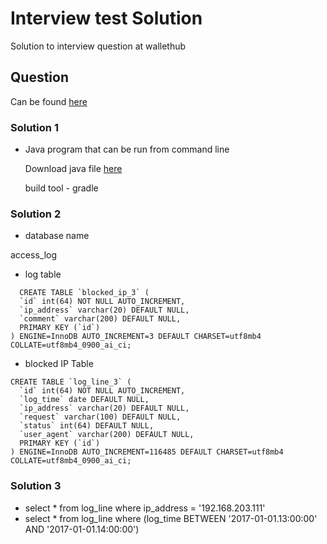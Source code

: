 # Interview test Solution 

Solution to interview question at wallethub

## Question

 Can be found [here](https://www.dropbox.com/s/k5780mbc691zat4/Java_MySQL_Test.zip?dl=0&file_subpath=%2FJava_MySQL_Test_Instructions.txt)

 ### Solution 1

- Java program that can be run from command line

  Download java file [here](https://www.dropbox.com/sh/mi4tjnqyr8t39y0/AABx_nxt2NoRBTQH2-v5Gf0wa?dl=0)

  build tool - gradle


### Solution 2

- database name 

access_log

- log table

```
  CREATE TABLE `blocked_ip_3` (
  `id` int(64) NOT NULL AUTO_INCREMENT,
  `ip_address` varchar(20) DEFAULT NULL,
  `comment` varchar(200) DEFAULT NULL,
  PRIMARY KEY (`id`)
) ENGINE=InnoDB AUTO_INCREMENT=3 DEFAULT CHARSET=utf8mb4 COLLATE=utf8mb4_0900_ai_ci;

```

- blocked IP Table
```
CREATE TABLE `log_line_3` (
  `id` int(64) NOT NULL AUTO_INCREMENT,
  `log_time` date DEFAULT NULL,
  `ip_address` varchar(20) DEFAULT NULL,
  `request` varchar(100) DEFAULT NULL,
  `status` int(64) DEFAULT NULL,
  `user_agent` varchar(200) DEFAULT NULL,
  PRIMARY KEY (`id`)
) ENGINE=InnoDB AUTO_INCREMENT=116485 DEFAULT CHARSET=utf8mb4 COLLATE=utf8mb4_0900_ai_ci;

```


### Solution 3

- select * from log_line where ip_address = '192.168.203.111'
- select * from log_line where (log_time BETWEEN '2017-01-01.13:00:00' AND '2017-01-01.14:00:00')